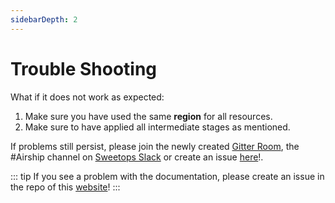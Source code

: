 ```yaml
---
sidebarDepth: 2
---
```


# Trouble Shooting

What if it does not work as expected:

1. Make sure you have used the same **region** for all resources.
2. Make sure to have applied all intermediate stages as mentioned.


If problems still persist, please join the newly created [Gitter Room](https://gitter.im/airship-modules/community), the #Airship channel on [Sweetops Slack](http://sweetops.slack.com) or create an issue [here](https://github.com/blinkist/terraform-aws-airship-ecs-service/issues)!.

::: tip
If you see a problem with the documentation, please create an issue in the repo of this [website](http://github.com/doingcloudright/airship.tf/issues)!
:::
